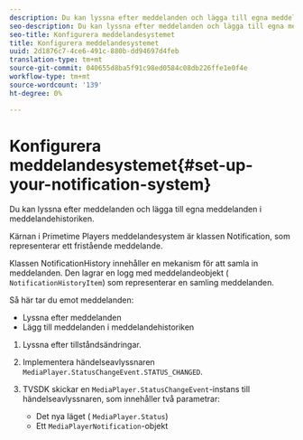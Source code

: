 ```yaml
---
description: Du kan lyssna efter meddelanden och lägga till egna meddelanden i meddelandehistoriken.
seo-description: Du kan lyssna efter meddelanden och lägga till egna meddelanden i meddelandehistoriken.
seo-title: Konfigurera meddelandesystemet
title: Konfigurera meddelandesystemet
uuid: 2d1876c7-4ce6-491c-880b-dd94697d4feb
translation-type: tm+mt
source-git-commit: 040655d8ba5f91c98ed0584c08db226ffe1e0f4e
workflow-type: tm+mt
source-wordcount: '139'
ht-degree: 0%

---
```



# Konfigurera meddelandesystemet{#set-up-your-notification-system}

Du kan lyssna efter meddelanden och lägga till egna meddelanden i meddelandehistoriken.

Kärnan i Primetime Players meddelandesystem är klassen Notification, som representerar ett fristående meddelande.

Klassen NotificationHistory innehåller en mekanism för att samla in meddelanden. Den lagrar en logg med meddelandeobjekt ( `NotificationHistoryItem`) som representerar en samling meddelanden.

Så här tar du emot meddelanden:

* Lyssna efter meddelanden
* Lägg till meddelanden i meddelandehistoriken

1. Lyssna efter tillståndsändringar.
1. Implementera händelseavlyssnaren `MediaPlayer.StatusChangeEvent.STATUS_CHANGED`.
1. TVSDK skickar en `MediaPlayer.StatusChangeEvent`-instans till händelseavlyssnaren, som innehåller två parametrar:

   * Det nya läget ( `MediaPlayer.Status`)
   * Ett `MediaPlayerNotification`-objekt

